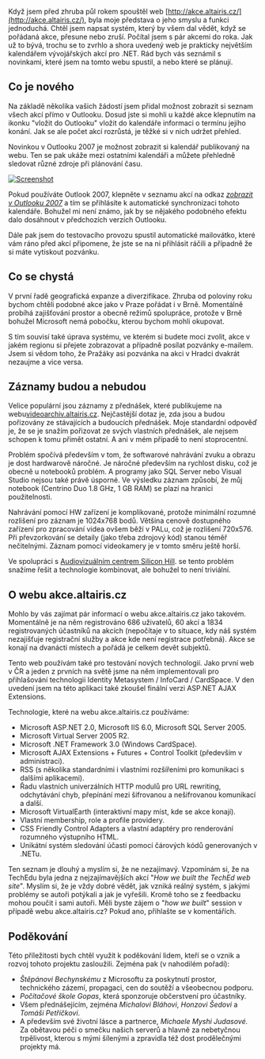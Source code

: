 <!-- dcterms:identifier = aspnetcz#135 -->
<!-- dcterms:title = Novinky a budoucnost webu akce.altairis.cz -->
<!-- dcterms:abstract = Když jsem před zhruba půl rokem spouštěl web http://akce.altairis.cz/, byla moje představa o jeho smyslu a funkci jednoduchá. Chtěl jsem napsat systém, který by všem dal vědět, když se pořádaná akce, přesune nebo zruší. Počítal jsem s pár akcemi do roka. Jak už to bývá, trochu se to zvrhlo a shora uvedený web je prakticky největším kalendářem vývojářských akcí pro .NET. Rád bych vás seznámil s novinkami, které jsem na tomto webu spustil, a nebo které se plánují. -->
<!-- np9:categoryId = 1 -->
<!-- x4w:category = IT -->
<!-- np9:authorId = 1 -->
<!-- np9:authorEmail = michal.valasek@altairis.cz -->
<!-- dcterms:creator = Michal Altair Valášek -->
<!-- dcterms:created = 2007-01-25T03:55:07.5+01:00 -->
<!-- dcterms:date = 2007-01-25T03:55:07.5+01:00 -->

Když jsem před zhruba půl rokem spouštěl web [http://akce.altairis.cz/](http://akce.altairis.cz/), byla moje představa o jeho smyslu a funkci jednoduchá. Chtěl jsem napsat systém, který by všem dal vědět, když se pořádaná akce, přesune nebo zruší. Počítal jsem s pár akcemi do roka. Jak už to bývá, trochu se to zvrhlo a shora uvedený web je prakticky největším kalendářem vývojářských akcí pro .NET. Rád bych vás seznámil s novinkami, které jsem na tomto webu spustil, a nebo které se plánují.

## Co je nového

Na základě několika vašich žádostí jsem přidal možnost zobrazit si seznam všech akcí přímo v Outlooku. Dosud jste si mohli u každé akce klepnutím na ikonku "vložit do Outlooku" vložit do kalendáře informaci o termínu jejího konání. Jak se ale počet akcí rozrůstá, je těžké si v nich udržet přehled.

Novinkou v Outlooku 2007 je možnost zobrazit si kalendář publikovaný na webu. Ten se pak ukáže mezi ostatními kalendáři a můžete přehledně sledovat různé zdroje při plánování času.

 [ ![Screenshot](https://www.cdn.altairis.cz/Blog/2007/20070125_webcal_lq.png) ](https://www.cdn.altairis.cz/Blog/2007/20070125_webcal_hq.png) 

Pokud používáte Outlook 2007, klepněte v seznamu akcí na odkaz *[zobrazit v Outlooku 2007](webcal://akce.altairis.cz/WebServices/GetICS.ashx)* a tím se přihlásíte k automatické synchronizaci tohoto kalendáře. Bohužel mi není známo, jak by se nějakého podobného efektu dalo dosáhnout v předchozích verzích Outlooku.

Dále pak jsem do testovacího provozu spustil automatické mailovátko, které vám ráno před akcí připomene, že jste se na ni přihlásit ráčili a případně že si máte vytiskout pozvánku.

## Co se chystá

V první řadě geografická expanze a diverzifikace. Zhruba od poloviny roku bychom chtěli podobné akce jako v Praze pořádat i v Brně. Momentálně probíhá zajišťování prostor a obecně režimů spolupráce, protože v Brně bohužel Microsoft nemá pobočku, kterou bychom mohli okupovat.

S tím souvisí také úprava systému, ve kterém si budete moci zvolit, akce v jakém regionu si přejete zobrazovat a případně posílat pozvánky e-mailem. Jsem si vědom toho, že Pražáky asi pozvánka na akci v Hradci dvakrát nezaujme a vice versa.

## Záznamy budou a nebudou

Velice populární jsou záznamy z přednášek, které publikujeme na webu[videoarchiv.altairis.cz](http://videoarchiv.altairis.cz/). Nejčastější dotaz je, zda jsou a budou pořizovány ze stávajících a budoucích přednášek. Moje standardní odpověď je, že se je snažím pořizovat ze svých vlastních přednášek, ale nejsem schopen k tomu přimět ostatní. A ani v mém případě to není stoprocentní.

Problém spočívá především v tom, že softwarové nahrávání zvuku a obrazu je dost hardwarově náročné. Je náročné především na rychlost disku, což je obecně u notebooků problém. A programy jako SQL Server nebo Visual Studio nejsou také právě úsporné. Ve výsledku záznam způsobí, že můj notebook (Centrino Duo 1.8 GHz, 1 GB RAM) se plazí na hranici použitelnosti.

Nahrávání pomocí HW zařízení je komplikované, protože minimální rozumné rozlišení pro záznam je 1024x768 bodů. Většina cenově dostupného zařízení pro zpracování videa ovšem běží v PALu, což je rozlišení 720x576. Při převzorkování se detaily (jako třeba zdrojový kód) stanou téměř nečitelnými. Záznam pomocí videokamery je v tomto směru ještě horší.

Ve spolupráci s [Audiovizuálním centrem Silicon Hill](http://avc.siliconhill.cz/). se tento problém snažíme řešit a technologie kombinovat, ale bohužel to není triviální.

## O webu akce.altairis.cz

Mohlo by vás zajímat pár informací o webu akce.altairis.cz jako takovém. Momentálně je na něm registrováno 686 uživatelů, 60 akcí a 1834 registrovaných účastníků na akcích (nepočítaje v to situace, kdy náš systém nezajišťuje registrační služby a akce kde není registrace potřebná). Akce se konají na dvanácti místech a pořádá je celkem devět subjektů.

Tento web používám také pro testování nových technologií. Jako první web v ČR a jeden z prvních na světě jsme na něm implementovali pro přihlašování technologii Identity Metasystem / InfoCard / CardSpace. V den uvedení jsem na této aplikaci také zkoušel finální verzi ASP.NET AJAX Extensions.

Technologie, které na webu akce.altairis.cz používáme:

*   Microsoft ASP.NET 2.0, Microsoft IIS 6.0, Microsoft SQL Server 2005.
*   Microsoft Virtual Server 2005 R2.
*   Microsoft .NET Framework 3.0 (Windows CardSpace).
*   Microsoft AJAX Extensions + Futures + Control Toolkit (především v administraci).
*   RSS (s několika standardními i vlastními rozšířeními pro komunikaci s dalšími aplikacemi).
*   Řadu vlastních univerzálních HTTP modulů pro URL rewriting, odchytávání chyb, přepínání mezi šifrovanou a nešifrovanou komunikací a další.
*   Microsoft VirtualEarth (interaktivní mapy míst, kde se akce konají).
*   Vlastní membership, role a profile providery.
*   CSS Friendly Control Adapters a vlastní adaptéry pro renderování rozumného výstupního HTML.
*   Unikátní systém sledování účasti pomocí čárových kódů generovaných v .NETu.

Ten seznam je dlouhý a myslím si, že ne nezajímavý. Vzpomínám si, že na TechEdu byla jedna z nejzajímavějších akcí "*How we built the TechEd web site*". Myslím si, že je vždy dobré vědět, jak vzniká reálný systém, s jakými problémy se autoři potýkali a jak je vyřešili. Kromě toho se z feedbacku mohou poučit i sami autoři. Měli byste zájem o "*how we built*" session v případě webu akce.altairis.cz? Pokud ano, přihlašte se v komentářích.

## Poděkování

Této příležitosti bych chtěl využít k poděkování lidem, kteří se o vznik a rozvoj tohoto projektu zasloužili. Zejména pak (v nahodilém pořadí):

*   *Štěpánovi Bechynskému* z Microsoftu za poskytnutí prostor, technického zázemí, propagaci, cen do soutěží a všeobecnou podporu.
*   *Počítačové škole Gopas*, která sponzoruje občerstvení pro účastníky.
*   Všem přednášejícím, zejména *Michalovi Bláhovi*, *Honzovi Šedovi* a *Tomáši Petříčkovi*.
*   A především své životní lásce a partnerce, *Michaele Myshi Judasové.* Za obětavou péči o smečku našich serverů a hlavně za nebetyčnou trpělivost, kterou s mými šílenými a zpravidla též dost prodělečnými projekty má.